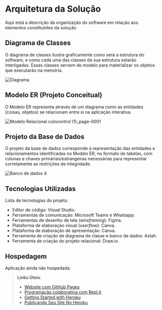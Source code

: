 # Arquitetura da Solução

Aqui está a descrição da organização do software em relação aos elementos constituintes da solução

## Diagrama de Classes

O diagrama de classes ilustra graficamente como será a estrutura do software, e como cada uma das classes da sua estrutura estarão interligadas. Essas classes servem de modelo para materializar os objetos que executarão na memória.

![Diagrama](https://github.com/ICEI-PUC-Minas-PMV-ADS/pmv-ads-2023-2-e2-proj-int-t4-coincontrol/assets/125419720/28e35550-3bb4-44e2-a7a7-5c85f35435b4)


## Modelo ER (Projeto Conceitual)

O Modelo ER representa através de um diagrama como as entidades (coisas, objetos) se relacionam entre si na aplicação interativa.

![Modelo Relacional coincontrol (1)_page-0001](https://github.com/ICEI-PUC-Minas-PMV-ADS/pmv-ads-2023-2-e2-proj-int-t4-coincontrol/assets/100796561/f5da164f-3bc9-45e3-b1be-6f45d0c723e2)


## Projeto da Base de Dados

O projeto da base de dados corresponde à representação das entidades e relacionamentos identificadas no Modelo ER, no formato de tabelas, com colunas e chaves primárias/estrangeiras necessárias para representar corretamente as restrições de integridade.


![Banco de dados 4](https://github.com/ICEI-PUC-Minas-PMV-ADS/pmv-ads-2023-2-e2-proj-int-t4-coincontrol/assets/125419720/0ae031e8-2322-4b36-9045-d5d630de7b16)


## Tecnologias Utilizadas

Lista de tecnologias do projeto.

- Editor de código: Visual Studio.
- Ferramentas de comunicação: Microsoft Teams e Whatsapp.
- Ferramentas de desenho de tela (_wireframing_): Figma.
- Plataforma de elaboração visual (_userflow_): Canva.
- Plataforma de elaboração de apresentação: Canva.
- Ferramenta de criação de diagrama de classe e banco de dados: Astah.
- Ferramenta de criação do projeto relacional: Draw.io.

## Hospedagem

Aplicação ainda não hospedada.

> **Links Úteis**:
>
> - [Website com GitHub Pages](https://pages.github.com/)
> - [Programação colaborativa com Repl.it](https://repl.it/)
> - [Getting Started with Heroku](https://devcenter.heroku.com/start)
> - [Publicando Seu Site No Heroku](http://pythonclub.com.br/publicando-seu-hello-world-no-heroku.html)
